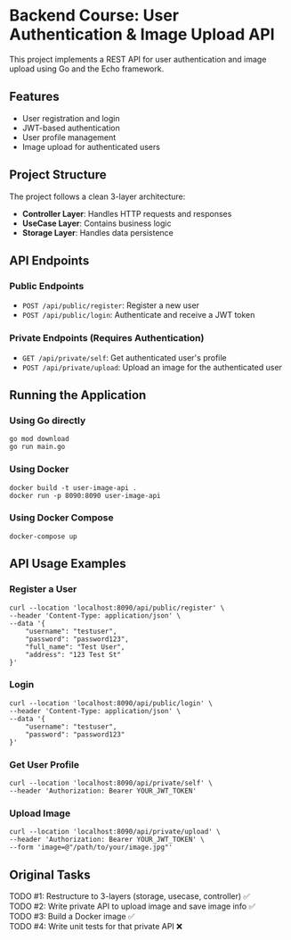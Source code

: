 # Backend Course: User Authentication & Image Upload API

This project implements a REST API for user authentication and image upload using Go and the Echo framework.

## Features
- User registration and login
- JWT-based authentication
- User profile management
- Image upload for authenticated users

## Project Structure
The project follows a clean 3-layer architecture:
- **Controller Layer**: Handles HTTP requests and responses
- **UseCase Layer**: Contains business logic
- **Storage Layer**: Handles data persistence

## API Endpoints

### Public Endpoints
- `POST /api/public/register`: Register a new user
- `POST /api/public/login`: Authenticate and receive a JWT token

### Private Endpoints (Requires Authentication)
- `GET /api/private/self`: Get authenticated user's profile
- `POST /api/private/upload`: Upload an image for the authenticated user

## Running the Application

### Using Go directly
```shell
go mod download
go run main.go
```

### Using Docker
```shell
docker build -t user-image-api .
docker run -p 8090:8090 user-image-api
```

### Using Docker Compose
```shell
docker-compose up
```

## API Usage Examples

### Register a User
```shell
curl --location 'localhost:8090/api/public/register' \
--header 'Content-Type: application/json' \
--data '{
    "username": "testuser",
    "password": "password123",
    "full_name": "Test User",
    "address": "123 Test St"
}'
```

### Login
```shell
curl --location 'localhost:8090/api/public/login' \
--header 'Content-Type: application/json' \
--data '{
    "username": "testuser",
    "password": "password123"
}'
```

### Get User Profile
```shell
curl --location 'localhost:8090/api/private/self' \
--header 'Authorization: Bearer YOUR_JWT_TOKEN'
```

### Upload Image
```shell
curl --location 'localhost:8090/api/private/upload' \
--header 'Authorization: Bearer YOUR_JWT_TOKEN' \
--form 'image=@"/path/to/your/image.jpg"'
```

## Original Tasks
TODO #1: Restructure to 3-layers (storage, usecase, controller) ✅  
TODO #2: Write private API to upload image and save image info ✅  
TODO #3: Build a Docker image ✅  
TODO #4: Write unit tests for that private API ❌

